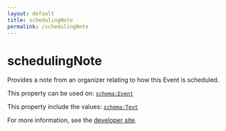 ```yaml
---
layout: default
title: schedulingNote
permalink: /schedulingNote
---
```


# schedulingNote
Provides a note from an organizer relating to how this Event is scheduled.

This property can be used on: [`schema:Event`](https://schema.org/Event)

This property include the values: [`schema:Text`](https://schema.org/Text)

For more information, see the [developer site](https://developer.openactive.io/data-model/types/).